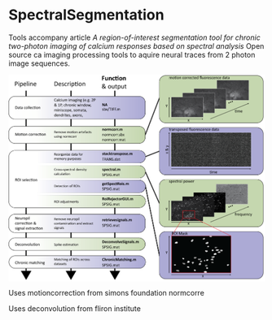 # SpectralSegmentation
Tools accompany article *A region-of-interest segmentation tool for chronic two-photon imaging of calcium responses based on spectral analysis*
Open source ca imaging processing tools to aquire neural traces from 2 photon image sequences.  

<img src="https://github.com/Leveltlab/SpectralSegmentation/blob/master/docs/Figure_Analysis_Pipeline.png" width="1000" align="center">

Uses motioncorrection from simons foundation normcorre

Uses deconvolution from fliron institute